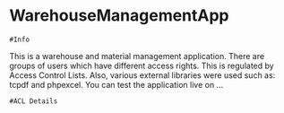 # WarehouseManagementApp
 
	#Info

This is a warehouse and material management application. There are groups of users which have different access rights. This is regulated by Access Control Lists. Also, various external libraries were used such as: tcpdf and phpexcel. You can test the application live on ...

	#ACL Details

